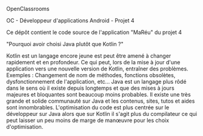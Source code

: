 
OpenClassrooms

OC - Développeur d'applications Android - Projet 4

Ce dépôt contient le code source de l'application "MaRéu" du projet 4

"Pourquoi avoir choisi Java plutôt que Kotlin ?"

Kotlin est un langage encore jeune est peut être amené à changer rapidement et en profondeur. Ce qui peut, lors de la mise à jour d'une application vers une nouvelle version de Kotlin, entraîner des problèmes.
Exemples : Changement de nom de méthodes, fonctions obsolètes, dysfonctionnement de l'application, etc...
Java est un langage plus rôdé dans le sens où il existe depuis longtemps et que des mises à jours majeures et bloquantes sont beaucoup moins probables.
Il existe une très grande et solide communauté sur Java et les contenus, sites, tutos et aides sont innombrables.
L'optimisation du code est plus centrée sur le développeur sur Java alors que sur Kotlin il s'agit plus du compilateur ce qui peut laisser un peu moins de marge de manœuvre pour les choix d'optimisation.
